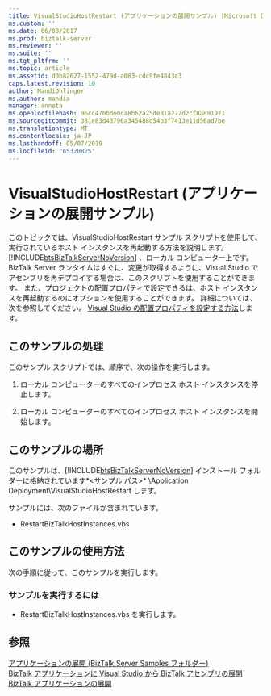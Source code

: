 ```yaml
---
title: VisualStudioHostRestart (アプリケーションの展開サンプル) |Microsoft Docs
ms.custom: ''
ms.date: 06/08/2017
ms.prod: biztalk-server
ms.reviewer: ''
ms.suite: ''
ms.tgt_pltfrm: ''
ms.topic: article
ms.assetid: d0b82627-1552-479d-a083-cdc9fe4843c3
caps.latest.revision: 10
author: MandiOhlinger
ms.author: mandia
manager: anneta
ms.openlocfilehash: 96cc470bde0ca8b62a25de81a272d2cf8a891971
ms.sourcegitcommit: 381e83d43796a345488d54b3f7413e11d56ad7be
ms.translationtype: MT
ms.contentlocale: ja-JP
ms.lasthandoff: 05/07/2019
ms.locfileid: "65320825"
---
```

# <a name="visualstudiohostrestart-application-deployment-sample"></a>VisualStudioHostRestart (アプリケーションの展開サンプル)
このトピックでは、VisualStudioHostRestart サンプル スクリプトを使用して、実行されているホスト インスタンスを再起動する方法を説明します。 [!INCLUDE[btsBizTalkServerNoVersion](../includes/btsbiztalkservernoversion-md.md)] 、ローカル コンピューター上です。 BizTalk Server ランタイムはすぐに、変更が取得するように、Visual Studio でアセンブリを再デプロイする場合は、このスクリプトを使用することができます。 また、プロジェクトの配置プロパティで設定できるは、ホスト インスタンスを再起動するのにオプションを使用することができます。 詳細については、次を参照してください。 [Visual Studio の配置プロパティを設定する方法](../core/how-to-set-deployment-properties-in-visual-studio.md)します。  
  
## <a name="what-this-sample-does"></a>このサンプルの処理  
 このサンプル スクリプトでは、順序で、次の操作を実行します。  
  
1.  ローカル コンピューターのすべてのインプロセス ホスト インスタンスを停止します。  
  
2.  ローカル コンピューターのすべてのインプロセス ホスト インスタンスを開始します。  
  
## <a name="where-to-find-this-sample"></a>このサンプルの場所  
 このサンプルは、[!INCLUDE[btsBizTalkServerNoVersion](../includes/btsbiztalkservernoversion-md.md)] インストール フォルダーに格納されています*\<サンプル パス\>* \Application Deployment\VisualStudioHostRestart します。  
  
 サンプルには、次のファイルが含まれています。  
  
-   RestartBizTalkHostInstances.vbs  
  
## <a name="how-to-use-this-sample"></a>このサンプルの使用方法  
 次の手順に従って、このサンプルを実行します。  
  
### <a name="to-run-the-sample"></a>サンプルを実行するには  
  
-   RestartBizTalkHostInstances.vbs を実行します。  
  
## <a name="see-also"></a>参照  
 [アプリケーションの展開 (BizTalk Server Samples フォルダー)](../core/application-deployment-biztalk-server-samples-folder.md)   
 [BizTalk アプリケーションに Visual Studio から BizTalk アセンブリの展開](../core/deploying-biztalk-assemblies-from-visual-studio-into-a-biztalk-application.md)   
 [BizTalk アプリケーションの展開](../core/deploying-biztalk-applications.md)